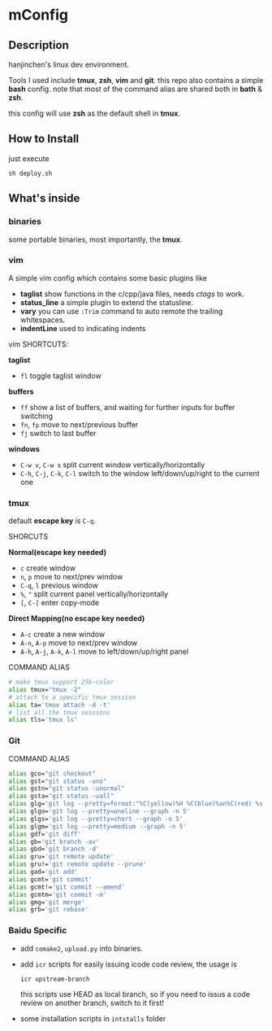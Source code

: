 mConfig
=======

Description
---

hanjinchen's linux dev environment.

Tools I used include **tmux**, **zsh**, **vim** and **git**.
this repo also contains a simple **bash** config.
note that most of the command alias are shared both in **bath** & **zsh**.

this config will use **zsh** as the default shell in **tmux**.

How to Install
---

just execute

    sh deploy.sh

What's inside
---

### binaries

some portable binaries, most importantly, the **tmux**.

### vim

A simple vim config which contains some basic plugins like

-   **taglist** show functions in the c/cpp/java files, needs *ctags* to work.
-   **status_line** a simple plugin to extend the statusline.
-   **vary** you can use `:Trim` command to auto remote the trailing whitespaces.
-   **indentLine** used to indicating indents

vim SHORTCUTS:

**taglist**
-   `fl` toggle taglist window

**buffers**
-   `ff` show a list of buffers, and waiting for further inputs for buffer switching
-   `fn`, `fp` move to next/previous buffer
-   `fj` switch to last buffer

**windows**
-   `C-w v`, `C-w s` split current window vertically/horizontally
-   `C-h`, `C-j`, `C-k`, `C-l` switch to the window left/down/up/right to the current one

### tmux

default **escape key** is `C-q`.

SHORCUTS

**Normal(escape key needed)**
-   `c` create window
-   `n`, `p` move to next/prev window
-   `C-q`, `l` previous window
-   `%`, `"` split current panel vertically/horizontally
-   `[`, `C-[` enter copy-mode

**Direct Mapping(no escape key needed)**
-   `A-c` create a new window
-   `A-n`, `A-p` move to next/prev window
-   `A-h`, `A-j`, `A-k`, `A-l` move to left/down/up/right panel

COMMAND ALIAS

``` bash
# make tmux support 256-color
alias tmux="tmux -2"
# attach to a specific tmux session
alias ta='tmux attach -d -t'
# list all the tmux sessions
alias tls='tmux ls'
```

### Git

COMMAND ALIAS

``` bash
alias gco="git checkout"
alias gst="git status -uno"
alias gstn="git status -unormal"
alias gsta="git status -uall"
alias glg='git log --pretty=format:"%C(yellow)%H %C(blue)%an%C(red) %s %C(reset)%n%cD, %cr" --stat -n 5'
alias glgo='git log --pretty=oneline --graph -n 5'
alias glgs='git log --pretty=short --graph -n 5'
alias glgm='git log --pretty=medium --graph -n 5'
alias gdf='git diff'
alias gb='git branch -av'
alias gbd='git branch -d'
alias gru='git remote update'
alias gru!='git remote update --prune'
alias gad='git add'
alias gcmt='git commit'
alias gcmt!='git commit --amend'
alias gcmtm='git commit -m'
alias gmg='git merge'
alias grb='git rebase'
```

### Baidu Specific

-   add `comake2`, `upload.py` into binaries.

-   add `icr` scripts for easily issuing icode code review, the usage is

        icr upstream-branch

    this scripts use HEAD as local branch, so if you need to issus a code review on another branch,
    switch to it first!

-   some installation scripts in `intstalls` folder
